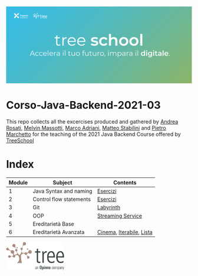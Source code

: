 ![TreeSchool](./assets/treeschool_header.png)

# Corso-Java-Backend-2021-03

This repo collects all the excercises produced and gathered by [Andrea Rosati](https://github.com/Jaeger87), [Melvin Massotti](https://github.com/melvinm99), [Marco Adriani](https://github.com/MrSosu), [Matteo Stabilini](https://github.com/mstab20) and [Pietro Marchetto](https://github.com/pimarchetto) for the teaching of the 2021 Java Backend Course offered by [TreeSchool](https://tree.it/school/)


# Index

| Module | Subject | Contents                                                                                      |
|--------|---------|-------------------------------------------------------------------------------------------|
| 1      | Java Syntax and naming   | [Esercizi](https://github.com/Backend-Developer-School-Tree/Corso-Java-backend-2021-03/tree/main/module_01) |
| 2      | Control flow statements  | [Esercizi](https://github.com/Backend-Developer-School-Tree/Corso-Java-backend-2021-03/tree/main/module_02)|
| 3      | Git  | [Labyrinth](https://github.com/Backend-Developer-School-Tree/Corso-Java-backend-2021-03/tree/main/module_03)|
| 4      | OOP  | [Streaming Service](https://github.com/Backend-Developer-School-Tree/Corso-Java-backend-2021-03/tree/main/module_04/StreamingService)|
| 5      | Ereditarietà Base  | |
| 6      | Ereditarietà Avanzata  | [Cinema](https://github.com/Backend-Developer-School-Tree/Corso-Java-backend-2021-03/tree/main/module_06/Cinema%20(esercizio%20guidato)/src), [Iterabile](https://github.com/Backend-Developer-School-Tree/Corso-Java-backend-2021-03/tree/main/module_06/Cinema%20(esercizio%20guidato)/src), [Lista](https://github.com/Backend-Developer-School-Tree/Corso-Java-backend-2021-03/tree/main/module_06/Cinema%20(esercizio%20guidato)/src)|

<img src="assets/treelogo.png" height="75">
